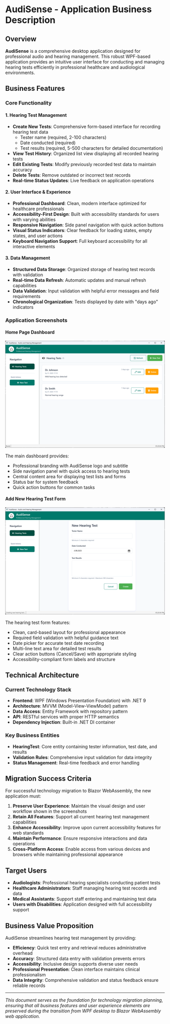 # AudiSense - Application Business Description

## Overview

**AudiSense** is a comprehensive desktop application designed for professional audio and hearing management. This robust WPF-based application provides an intuitive user interface for conducting and managing hearing tests efficiently in professional healthcare and audiological environments.

## Business Features

### Core Functionality

#### 1. Hearing Test Management
- **Create New Tests**: Comprehensive form-based interface for recording hearing test data
  - Tester name (required, 2-100 characters)
  - Date conducted (required)
  - Test results (required, 5-500 characters for detailed documentation)
- **View Test History**: Organized list view displaying all recorded hearing tests
- **Edit Existing Tests**: Modify previously recorded test data to maintain accuracy
- **Delete Tests**: Remove outdated or incorrect test records
- **Real-time Status Updates**: Live feedback on application operations

#### 2. User Interface & Experience
- **Professional Dashboard**: Clean, modern interface optimized for healthcare professionals
- **Accessibility-First Design**: Built with accessibility standards for users with varying abilities
- **Responsive Navigation**: Side panel navigation with quick action buttons
- **Visual Status Indicators**: Clear feedback for loading states, empty states, and user actions
- **Keyboard Navigation Support**: Full keyboard accessibility for all interactive elements

#### 3. Data Management
- **Structured Data Storage**: Organized storage of hearing test records with validation
- **Real-time Data Refresh**: Automatic updates and manual refresh capabilities
- **Data Validation**: Input validation with helpful error messages and field requirements
- **Chronological Organization**: Tests displayed by date with "days ago" indicators

### Application Screenshots

#### Home Page Dashboard
![Dashboard](./audisense-home-page-dashboard.png)

The main dashboard provides:
- Professional branding with AudiSense logo and subtitle
- Side navigation panel with quick access to hearing tests
- Central content area for displaying test lists and forms
- Status bar for system feedback
- Quick action buttons for common tasks

#### Add New Hearing Test Form
![New Hearing Test Form](./audisense-adding-new-hearing-test-form.png)

The hearing test form features:
- Clean, card-based layout for professional appearance
- Required field validation with helpful guidance text
- Date picker for accurate test date recording
- Multi-line text area for detailed test results
- Clear action buttons (Cancel/Save) with appropriate styling
- Accessibility-compliant form labels and structure

## Technical Architecture

### Current Technology Stack
- **Frontend**: WPF (Windows Presentation Foundation) with .NET 9
- **Architecture**: MVVM (Model-View-ViewModel) pattern
- **Data Access**: Entity Framework with repository pattern
- **API**: RESTful services with proper HTTP semantics
- **Dependency Injection**: Built-in .NET DI container

### Key Business Entities
- **HearingTest**: Core entity containing tester information, test date, and results
- **Validation Rules**: Comprehensive input validation for data integrity
- **Status Management**: Real-time feedback and error handling

## Migration Success Criteria

For successful technology migration to Blazor WebAssembly, the new application must:

1. **Preserve User Experience**: Maintain the visual design and user workflow shown in the screenshots
2. **Retain All Features**: Support all current hearing test management capabilities
3. **Enhance Accessibility**: Improve upon current accessibility features for web standards
4. **Maintain Performance**: Ensure responsive interactions and data operations
5. **Cross-Platform Access**: Enable access from various devices and browsers while maintaining professional appearance

## Target Users

- **Audiologists**: Professional hearing specialists conducting patient tests
- **Healthcare Administrators**: Staff managing hearing test records and data
- **Medical Assistants**: Support staff entering and maintaining test data
- **Users with Disabilities**: Application designed with full accessibility support

## Business Value Proposition

AudiSense streamlines hearing test management by providing:
- **Efficiency**: Quick test entry and retrieval reduces administrative overhead
- **Accuracy**: Structured data entry with validation prevents errors
- **Accessibility**: Inclusive design supports diverse user needs
- **Professional Presentation**: Clean interface maintains clinical professionalism
- **Data Integrity**: Comprehensive validation and status feedback ensure reliable records

---

*This document serves as the foundation for technology migration planning, ensuring that all business features and user experience elements are preserved during the transition from WPF desktop to Blazor WebAssembly web application.*
